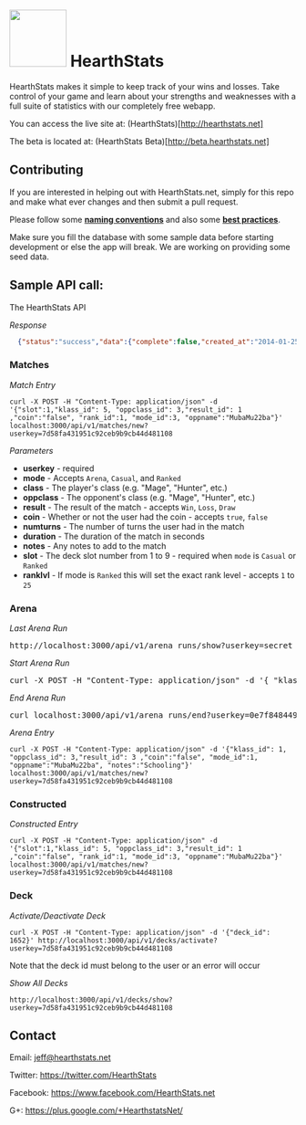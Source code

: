 # <a href="http://hearthstats.net/"><img src="http://www.hearthstats.net/assets/hearthstatslogo.png" width="100px"/></a> HearthStats

HearthStats makes it simple to keep track of your wins and losses. Take control of your game and learn about your strengths and weaknesses with a full suite of statistics with our completely free webapp.

You can access the live site at: (HearthStats)[http://hearthstats.net]

The beta is located at: (HearthStats Beta)[http://beta.hearthstats.net]

## Contributing

If you are interested in helping out with HearthStats.net, simply for this repo and make what ever changes and then submit a pull request.

Please follow some [**naming conventions**](itsignals.cascadia.com.au/?p=7) and also some [**best practices**](http://www.sitepoint.com/10-ruby-on-rails-best-practices/).

Make sure you fill the database with some sample data before starting development or else the app will break. We are working on providing some seed data.

## Sample API call:

The HearthStats API

*Response*
```json
  {"status":"success","data":{"complete":false,"created_at":"2014-01-25T19:15:53Z","dust":0,"gold":0,"id":1833,"notes":null,"patch":"current","updated_at":"2014-01-25T19:15:53Z","user_id":1,"userclass":"Rogue"}}
```

### Matches

*Match Entry*
```
curl -X POST -H "Content-Type: application/json" -d '{"slot":1,"klass_id": 5, "oppclass_id": 3,"result_id": 1 ,"coin":"false", "rank_id":1, "mode_id":3, "oppname":"MubaMu22ba"}' localhost:3000/api/v1/matches/new?userkey=7d58fa431951c92ceb9b9cb44d481108
```

*Parameters*

* **userkey** - required
* **mode** - Accepts `Arena`, `Casual`, and `Ranked` 
* **class** - The player's class (e.g. "Mage", "Hunter", etc.)
* **oppclass** - The opponent's class (e.g. "Mage", "Hunter", etc.)
* **result** - The result of the match - accepts `Win`, `Loss`, `Draw`
* **coin** - Whether or not the user had the coin - accepts `true`, `false`
* **numturns** - The number of turns the user had in the match
* **duration** - The duration of the match in seconds
* **notes** - Any notes to add to the match
* **slot** - The deck slot number from 1 to 9 - required when `mode` is `Casual` or `Ranked`
* **ranklvl** - If mode is `Ranked` this will set the exact rank level - accepts `1` to `25`


### Arena

*Last Arena Run*
<pre>
http://localhost:3000/api/v1/arena_runs/show?userkey=secret
</pre>

*Start Arena Run*
<pre>
curl -X POST -H "Content-Type: application/json" -d '{ "klass_id": 2 }' localhost:3000/api/v1/arena_runs/new?userkey=0e7f8484496dd312c589ef21a507c393
</pre>

*End Arena Run*
<pre>
curl localhost:3000/api/v1/arena_runs/end?userkey=0e7f8484496dd312c589ef21a507c393
</pre>

*Arena Entry*
```
curl -X POST -H "Content-Type: application/json" -d '{"klass_id": 1, "oppclass_id": 3,"result_id": 3 ,"coin":"false", "mode_id":1, "oppname":"MubaMu22ba", "notes":"Schooling"}' localhost:3000/api/v1/matches/new?userkey=7d58fa431951c92ceb9b9cb44d481108
```

### Constructed

*Constructed Entry*
```
curl -X POST -H "Content-Type: application/json" -d '{"slot":1,"klass_id": 5, "oppclass_id": 3,"result_id": 1 ,"coin":"false", "rank_id":1, "mode_id":3, "oppname":"MubaMu22ba"}' localhost:3000/api/v1/matches/new?userkey=7d58fa431951c92ceb9b9cb44d481108
```

### Deck

*Activate/Deactivate Deck*
```
curl -X POST -H "Content-Type: application/json" -d '{"deck_id": 1652}' http://localhost:3000/api/v1/decks/activate?userkey=7d58fa431951c92ceb9b9cb44d481108
```
Note that the deck id must belong to the user or an error will occur

*Show All Decks*
```
http://localhost:3000/api/v1/decks/show?userkey=7d58fa431951c92ceb9b9cb44d481108
```

Contact
-------

Email: jeff@hearthstats.net

Twitter: https://twitter.com/HearthStats

Facebook: https://www.facebook.com/HearthStats.net

G+: https://plus.google.com/+HearthstatsNet/
